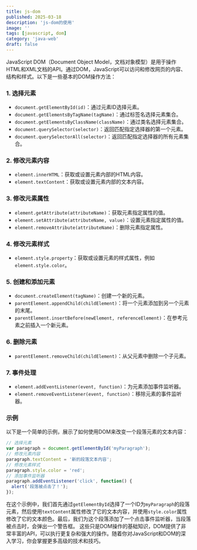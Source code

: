 ```yaml
---
title: js-dom
published: 2025-03-18
description: 'js-dom的使用'
image: ''
tags: [javascript, dom]
category: 'java-web'
draft: false 
---
```

JavaScript DOM（Document Object Model，文档对象模型）是用于操作HTML和XML文档的API。通过DOM，JavaScript可以访问和修改网页的内容、结构和样式。以下是一些基本的DOM操作方法：
### 1. 选择元素
- `document.getElementById(id)`：通过元素ID选择元素。
- `document.getElementsByTagName(tagName)`：通过标签名选择元素集合。
- `document.getElementsByClassName(className)`：通过类名选择元素集合。
- `document.querySelector(selector)`：返回匹配指定选择器的第一个元素。
- `document.querySelectorAll(selector)`：返回匹配指定选择器的所有元素集合。
### 2. 修改元素内容
- `element.innerHTML`：获取或设置元素内部的HTML内容。
- `element.textContent`：获取或设置元素内部的文本内容。
### 3. 修改元素属性
- `element.getAttribute(attributeName)`：获取元素指定属性的值。
- `element.setAttribute(attributeName, value)`：设置元素指定属性的值。
- `element.removeAttribute(attributeName)`：删除元素指定属性。
### 4. 修改元素样式
- `element.style.property`：获取或设置元素的样式属性，例如`element.style.color`。
### 5. 创建和添加元素
- `document.createElement(tagName)`：创建一个新的元素。
- `parentElement.appendChild(childElement)`：将一个元素添加到另一个元素的末尾。
- `parentElement.insertBefore(newElement, referenceElement)`：在参考元素之前插入一个新元素。
### 6. 删除元素
- `parentElement.removeChild(childElement)`：从父元素中删除一个子元素。
### 7. 事件处理
- `element.addEventListener(event, function)`：为元素添加事件监听器。
- `element.removeEventListener(event, function)`：移除元素的事件监听器。
### 示例
以下是一个简单的示例，展示了如何使用DOM来改变一个段落元素的文本内容：
```javascript
// 选择元素
var paragraph = document.getElementById('myParagraph');
// 修改元素内容
paragraph.textContent = '新的段落文本内容';
// 修改元素样式
paragraph.style.color = 'red';
// 添加事件监听器
paragraph.addEventListener('click', function() {
  alert('段落被点击了！');
});
```
在这个示例中，我们首先通过`getElementById`选择了一个ID为`myParagraph`的段落元素，然后使用`textContent`属性修改了它的文本内容，并使用`style.color`属性修改了它的文本颜色。最后，我们为这个段落添加了一个点击事件监听器，当段落被点击时，会弹出一个警告框。
这些只是DOM操作的基础知识，DOM提供了非常丰富的API，可以执行更复杂和强大的操作。随着你对JavaScript和DOM的深入学习，你会掌握更多高级的技术和技巧。
